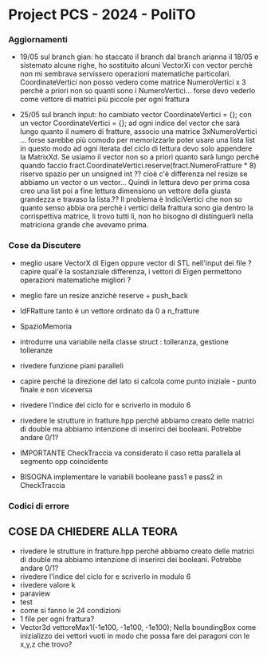# Project PCS - 2024 - PoliTO

### Aggiornamenti
- 19/05 sul branch gian: ho staccato il branch dal branch arianna il 18/05 e sistemato alcune righe, ho sostituito alcuni VectorXi con vector<unsigned int> perchè non mi sembrava servissero operazioni matematiche particolari.
CoordinateVertici non posso vedero come matrice NumeroVertici x 3 perchè a priori non so quanti sono i NumeroVertici... forse devo vederlo come vettore di matrici più piccole per ogni frattura

- 25/05 sul  branch input: ho cambiato  vector<Vector3d> CoordinateVertici = {};  con un vector<MatrixXd> CoordinateVertici = {}; ad ogni indice del vector che sarà lungo quanto il numero di fratture, associo una matrice 3xNumeroVertici ... forse sarebbe più comodo per memorizzarle poter usare una lista list<MatrixXd> in questo modo ad ogni iterata del ciclo di lettura devo solo appendere la MatrixXd. Se usiamo il vector non so a priori quanto sarà lungo perchè quando faccio  fract.CoordinateVertici.reserve(fract.NumeroFratture * 8) riservo spazio per un unsigned int ?? cioè c'è differenza nel resize se abbiamo un vector<Vector3d> o un vector<MatrixXd>...
Quindi in lettura devo per prima cosa creo una list<MatrixXd> poi a fine lettura dimensiono un vettore della giusta grandezza e travaso la lista.?? Il problema è IndiciVertici che non so quanto senso abbia ora perchè i vertici della frattura sono gia dentro la corrispettiva matrice, li trovo tutti li, non ho bisogno di distinguerli nella matriciona grande che avevamo prima.  

### Cose da Discutere

- meglio usare VectorX di Eigen oppure vector di STL nell'input dei file ? capire qual'è la sostanziale differenza, i vettori di Eigen permettono operazioni matematiche migliori ?

- meglio fare un resize anzichè reserve + push_back 
- IdFRatture tanto è un vettore ordinato da 0 a n_fratture
- SpazioMemoria

- introdurre una variabile nella classe struct : tolleranza, gestione tolleranze
- rivedere funzione piani paralleli
- capire perché la direzione del lato si calcola come punto iniziale - punto finale e non viceversa
- rivedere l'indice del ciclo for e scriverlo in modulo 6
- rivedere le strutture in fratture.hpp perché abbiamo creato delle matrici di double ma abbiamo intenzione di inserirci dei booleani. Potrebbe andare 0/1?
- IMPORTANTE CheckTraccia va considerato il caso retta parallela al segmento opp coincidente
- BISOGNA implementare le variabili booleane pass1 e pass2 in CheckTraccia 

### Codici di errore

## COSE DA CHIEDERE ALLA TEORA

- rivedere le strutture in fratture.hpp perché abbiamo creato delle matrici di double ma abbiamo intenzione di inserirci dei booleani. Potrebbe andare 0/1?
- rivedere l'indice del ciclo for e scriverlo in modulo 6
- rivedere valore k
- paraview
- test
- come si fanno le 24 condizioni
- 1 file per ogni frattura?
-   Vector3d vettoreMax1(-1e100, -1e100, -1e100); Nella boundingBox come inizializzo dei vettori vuoti in modo che possa fare dei paragoni con le x,y,z che trovo? 






